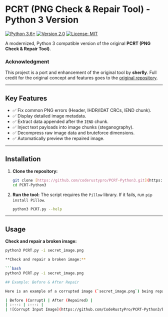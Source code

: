 # PCRT (PNG Check & Repair Tool) - Python 3 Version

[![Python 3.6+](https://img.shields.io/badge/Python-3.6+-blue.svg)](https://www.python.org/downloads/)
[![Version 2.0](https://img.shields.io/badge/Version-2.0-brightgreen.svg)]()
[![License: MIT](https://img.shields.io/badge/License-MIT-yellow.svg)](https://opensource.org/licenses/MIT)

A modernized, Python 3 compatible version of the original **PCRT (PNG Check & Repair Tool)**.

### Acknowledgment

This project is a port and enhancement of the original tool by **sherlly**. Full credit for the original concept and features goes to the [original repository](https://github.com/sherlly/PCRT).

---

## Key Features

* ✅ Fix common PNG errors (Header, IHDR/IDAT CRCs, IEND chunk).
* ✅ Display detailed image metadata.
* ✅ Extract data appended after the `IEND` chunk.
* ✅ Inject text payloads into image chunks (steganography).
* ✅ Decompress raw image data and bruteforce dimensions.
* ✅ Automatically preview the repaired image.

---

## Installation

1.  **Clone the repository:**
    ```bash
    git clone [https://github.com/coderustypro/PCRT-Python3.git](https://github.com/coderustypro/PCRT-Python3.git)
    cd PCRT-Python3
    ```
2.  **Run the tool:**
    The script requires the `Pillow` library. If it fails, run `pip install Pillow`.
    ```bash
    python3 PCRT.py --help
    ```

---

## Usage


**Check and repair a broken image:**
```bash
python3 PCRT.py -i secret_image.png

**Check and repair a broken image:**

```bash
python3 PCRT.py -i secret_image.png

## Example: Before & After Repair

Here is an example of a corrupted image (`secret_image.png`) being repaired into `output.png`.

| Before (Corrupt) | After (Repaired) |
| :---: | :---: |
| ![Corrupt Input Image](https://github.com/CodeRustyPro/PCRT-Python3/blob/main/secret_image.png) | ![Repaired Output Image](https://github.com/CodeRustyPro/PCRT-Python3/blob/main/output.png) |